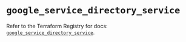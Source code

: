 # `google_service_directory_service`

Refer to the Terraform Registry for docs: [`google_service_directory_service`](https://registry.terraform.io/providers/hashicorp/google-beta/6.11.0/docs/resources/google_service_directory_service).
